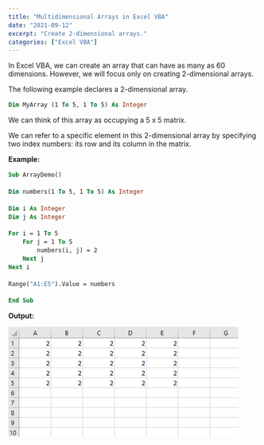 ```yaml
---
title: "Multidimensional Arrays in Excel VBA"
date: "2021-09-12"
excerpt: "Create 2-dimensional arrays."
categories: ["Excel VBA"]
---
```


In Excel VBA, we can create an array that can have as many as 60 dimensions. However, we will focus only on creating 2-dimensional arrays.

The following example declares a 2-dimensional array.

```vb {bumberLines}
Dim MyArray (1 To 5, 1 To 5) As Integer
```

We can think of this array as occupying a 5 x 5 matrix.

We can refer to a specific element in this 2-dimensional array by specifying two index numbers: its row and its column in the matrix.

**Example:**

```vb {numberLines}
Sub ArrayDemo()

Dim numbers(1 To 5, 1 To 5) As Integer

Dim i As Integer
Dim j As Integer

For i = 1 To 5
    For j = 1 To 5
        numbers(i, j) = 2
    Next j
Next i

Range("A1:E5").Value = numbers

End Sub
```

**Output:**

![2-Dimensional Array](../images/vbaMultArray/matrix.png)

